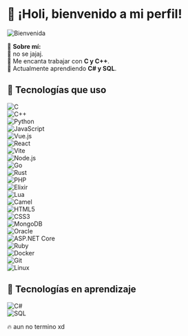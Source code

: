 # 👋 ¡Holi, bienvenido a mi perfil!

![Bienvenida](https://i.pinimg.com/736x/86/6c/24/866c2407ff76c5e6398392fcb7fbda47.jpg)

🚀 **Sobre mí:**  
🔹 no se jajaj.  
🔹 Me encanta trabajar con **C y C++**.  
🔹 Actualmente aprendiendo **C# y SQL**.  

## 📌 Tecnologías que uso  
![C](https://img.shields.io/badge/-C-A8B9CC?style=flat&logo=c&logoColor=white)  
![C++](https://img.shields.io/badge/-C++-00599C?style=flat&logo=c%2b%2b&logoColor=white)  
![Python](https://img.shields.io/badge/-Python-3776AB?style=flat&logo=python&logoColor=white)  
![JavaScript](https://img.shields.io/badge/-JavaScript-F7DF1E?style=flat&logo=javascript&logoColor=black)  
![Vue.js](https://img.shields.io/badge/-Vue.js-4FC08D?style=flat&logo=vue.js&logoColor=white)  
![React](https://img.shields.io/badge/-React-61DAFB?style=flat&logo=react&logoColor=black)  
![Vite](https://img.shields.io/badge/-Vite-646CFF?style=flat&logo=vite&logoColor=white)  
![Node.js](https://img.shields.io/badge/-Node.js-339933?style=flat&logo=node.js&logoColor=white)  
![Go](https://img.shields.io/badge/-Go-00ADD8?style=flat&logo=go&logoColor=white)  
![Rust](https://img.shields.io/badge/-Rust-000000?style=flat&logo=rust&logoColor=white)  
![PHP](https://img.shields.io/badge/-PHP-777BB4?style=flat&logo=php&logoColor=white)  
![Elixir](https://img.shields.io/badge/-Elixir-4B275F?style=flat&logo=elixir&logoColor=white)  
![Lua](https://img.shields.io/badge/-Lua-2C2D72?style=flat&logo=lua&logoColor=white)  
![Camel](https://img.shields.io/badge/-Apache_Camel-A81C7D?style=flat&logo=apache-camel&logoColor=white)  
![HTML5](https://img.shields.io/badge/-HTML5-E34F26?style=flat&logo=html5&logoColor=white)  
![CSS3](https://img.shields.io/badge/-CSS3-1572B6?style=flat&logo=css3&logoColor=white)  
![MongoDB](https://img.shields.io/badge/-MongoDB-47A248?style=flat&logo=mongodb&logoColor=white)  
![Oracle](https://img.shields.io/badge/-Oracle-F80000?style=flat&logo=oracle&logoColor=white)  
![ASP.NET Core](https://img.shields.io/badge/-ASP.NET_Core-512BD4?style=flat&logo=.net&logoColor=white)  
![Ruby](https://img.shields.io/badge/-Ruby-CC342D?style=flat&logo=ruby&logoColor=white)  
![Docker](https://img.shields.io/badge/-Docker-2496ED?style=flat&logo=docker&logoColor=white)  
![Git](https://img.shields.io/badge/-Git-F05032?style=flat&logo=git&logoColor=white)  
![Linux](https://img.shields.io/badge/-Linux-FCC624?style=flat&logo=linux&logoColor=black)  


## 📖 Tecnologías en aprendizaje  
![C#](https://img.shields.io/badge/-C%23-239120?style=flat&logo=c-sharp&logoColor=white)  
![SQL](https://img.shields.io/badge/-SQL-4479A1?style=flat&logo=postgresql&logoColor=white)  


🔥 aun no termino xd
